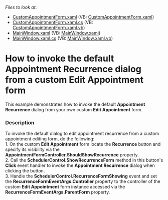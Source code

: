 <!-- default file list -->
*Files to look at*:

* [CustomAppointmentForm.xaml](./CS/WpfApplication1/CustomAppointmentForm.xaml) (VB: [CustomAppointmentForm.xaml](./VB/WpfApplication1/CustomAppointmentForm.xaml))
* [CustomAppointmentForm.xaml.cs](./CS/WpfApplication1/CustomAppointmentForm.xaml.cs) (VB: [CustomAppointmentForm.xaml.vb](./VB/WpfApplication1/CustomAppointmentForm.xaml.vb))
* [MainWindow.xaml](./CS/WpfApplication1/MainWindow.xaml) (VB: [MainWindow.xaml](./VB/WpfApplication1/MainWindow.xaml))
* [MainWindow.xaml.cs](./CS/WpfApplication1/MainWindow.xaml.cs) (VB: [MainWindow.xaml.vb](./VB/WpfApplication1/MainWindow.xaml.vb))
<!-- default file list end -->
# How to invoke the default Appointment Recurrence dialog from a custom Edit Appointment form


<p>This example demonstrates how to invoke the default <strong>Appointment Recurrence</strong> dialog from your own custom <strong>Edit Appointment</strong> form.</p>


<h3>Description</h3>

To invoke the default dialog to edit appointment recurrence from a custom appointment editing form, do the following:<br />1. On the custom <strong>Edit Appointment</strong> form locate the <strong>Recurrence</strong> button and specify its visibility via the <strong>AppointmentFormController.ShouldShowRecurrence</strong> property.<br />2. Call the <strong>SchedulerControl.ShowRecurrenceForm</strong> method in this button's <strong>Click</strong> event handler to invoke the <strong>Appointment Recurrence</strong> dialog when clicking the button.<br />3. Handle the <strong>SchedulerControl.RecurrenceFormShowing</strong> event and set the <strong>RecurrenceFormEventArgs.Controller</strong> property to the controller of the custom <strong>Edit Appointment</strong> form instance accessed via the <strong>RecurrenceFormEventArgs.ParentForm</strong> property.

<br/>


